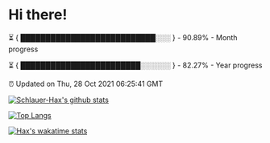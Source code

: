 # Hi there!

⏳ { ███████████████████████████░░░ } - 90.89% - Month progress

⏳ { ████████████████████████░░░░░░ } - 82.27% - Year progress

⏰ Updated on Thu, 28 Oct 2021 06:25:41 GMT


[![Schlauer-Hax's github stats](https://github-readme-stats.vercel.app/api?username=Schlauer-Hax&show_icons=true&theme=dark&count_private=true)](https://github.com/Schlauer-Hax)


[![Top Langs](https://github-readme-stats.vercel.app/api/top-langs/?username=Schlauer-Hax&layout=compact&theme=dark)](https://github.com/Schlauer-Hax?tab=repositories)


[![Hax's wakatime stats](https://github-readme-stats.vercel.app/api/wakatime?username=Hax&theme=dark)](https://wakatime.com/@Hax)


